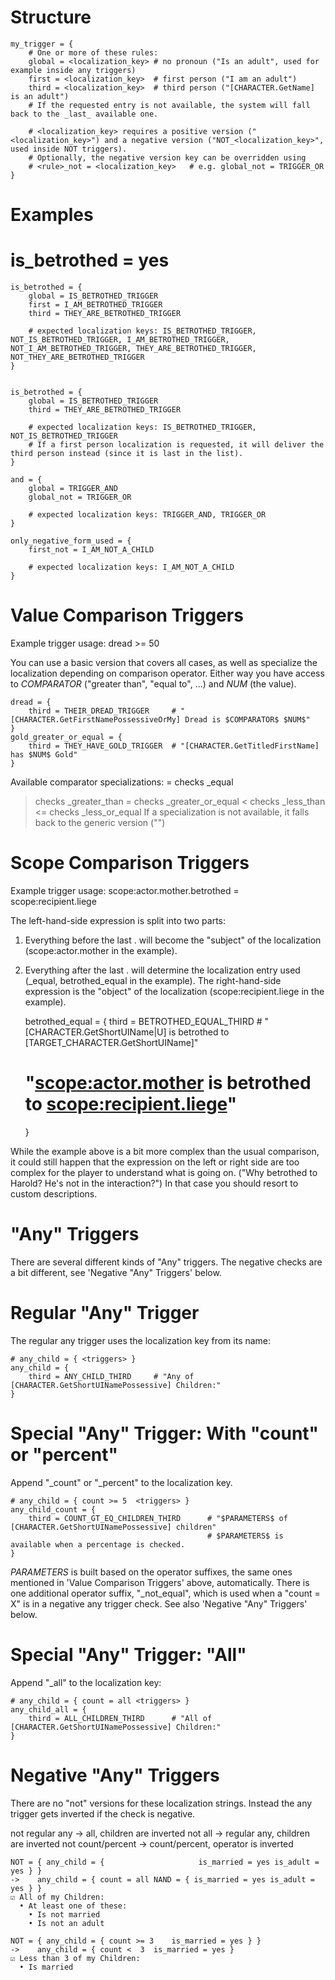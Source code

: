 ﻿# Structure

	my_trigger = {
		# One or more of these rules:
		global = <localization_key>	# no pronoun ("Is an adult", used for example inside any triggers)
		first = <localization_key>	# first person ("I am an adult")
		third = <localization_key>	# third person ("[CHARACTER.GetName] is an adult")
		# If the requested entry is not available, the system will fall back to the _last_ available one.

		# <localization_key> requires a positive version ("<localization_key>") and a negative version ("NOT_<localization_key>", used inside NOT triggers).
		# Optionally, the negative version key can be overridden using
		# <rule>_not = <localization_key>	# e.g. global_not = TRIGGER_OR
	}

# Examples

# is_betrothed = yes

	is_betrothed = {
		global = IS_BETROTHED_TRIGGER
		first = I_AM_BETROTHED_TRIGGER
		third = THEY_ARE_BETROTHED_TRIGGER

		# expected localization keys: IS_BETROTHED_TRIGGER, NOT_IS_BETROTHED_TRIGGER, I_AM_BETROTHED_TRIGGER, NOT_I_AM_BETROTHED_TRIGGER, THEY_ARE_BETROTHED_TRIGGER, NOT_THEY_ARE_BETROTHED_TRIGGER
	}


	is_betrothed = {
		global = IS_BETROTHED_TRIGGER
		third = THEY_ARE_BETROTHED_TRIGGER

		# expected localization keys: IS_BETROTHED_TRIGGER, NOT_IS_BETROTHED_TRIGGER
		# If a first person localization is requested, it will deliver the third person instead (since it is last in the list).
	}

	and = {
		global = TRIGGER_AND
		global_not = TRIGGER_OR

		# expected localization keys: TRIGGER_AND, TRIGGER_OR
	}

	only_negative_form_used = {
		first_not = I_AM_NOT_A_CHILD

		# expected localization keys: I_AM_NOT_A_CHILD
	}

# Value Comparison Triggers

Example trigger usage: dread >= 50

You can use a basic version that covers all cases, as well as specialize the localization depending on comparison
operator.
Either way you have access to $COMPARATOR$ ("greater than", "equal to", ...) and $NUM$ (the value).

	dread = {
		third = THEIR_DREAD_TRIGGER		# "[CHARACTER.GetFirstNamePossessiveOrMy] Dread is $COMPARATOR$ $NUM$"
	}
	gold_greater_or_equal = {
		third = THEY_HAVE_GOLD_TRIGGER	# "[CHARACTER.GetTitledFirstName] has $NUM$ Gold"
	}

Available comparator specializations:
= checks <trigger>_equal
> checks <trigger>_greater_than
> = checks <trigger>_greater_or_equal
<    checks <trigger>_less_than
<= checks <trigger>_less_or_equal
> If a specialization is not available, it falls back to the generic version ("<trigger>")

# Scope Comparison Triggers

Example trigger usage: scope:actor.mother.betrothed = scope:recipient.liege

The left-hand-side expression is split into two parts:

1) Everything before the last . will become the "subject" of the localization (scope:actor.mother in the example).
2) Everything after the last . will determine the localization entry used (<key>_equal, betrothed_equal in the example).
   The right-hand-side expression is the "object" of the localization (scope:recipient.liege in the example).

   betrothed_equal = {
   third = BETROTHED_EQUAL_THIRD # "[CHARACTER.GetShortUIName|U] is betrothed to [TARGET_CHARACTER.GetShortUIName]"
   # "<scope:actor.mother> is betrothed to <scope:recipient.liege>"
   }

While the example above is a bit more complex than the usual comparison, it could still happen that the expression on
the left or right side are too complex for the player to understand what is going on. ("Why betrothed to Harold? He's
not in the interaction?")
In that case you should resort to custom descriptions.

# "Any" Triggers

There are several different kinds of "Any" triggers.
The negative checks are a bit different, see 'Negative "Any" Triggers' below.

# Regular "Any" Trigger

The regular any trigger uses the localization key from its name:

	# any_child = { <triggers> }
	any_child = {
		third = ANY_CHILD_THIRD		# "Any of [CHARACTER.GetShortUINamePossessive] Children:"
	}

# Special "Any" Trigger: With "count" or "percent"

Append "_count" or "_percent" to the localization key.

	# any_child = { count >= 5	<triggers> }
	any_child_count = {
		third = COUNT_GT_EQ_CHILDREN_THIRD		# "$PARAMETERS$ of [CHARACTER.GetShortUINamePossessive] children"
												# $PARAMETERS$ is available when a percentage is checked.
	}

$PARAMETERS$ is built based on the operator suffixes, the same ones mentioned in 'Value Comparison Triggers' above,
automatically.
There is one additional operator suffix, "_not_equal", which is used when a "count = X" is in a negative any trigger
check. See also 'Negative "Any" Triggers' below.

# Special "Any" Trigger: "All"

Append "_all" to the localization key:

	# any_child = { count = all	<triggers> }
	any_child_all = {
		third = ALL_CHILDREN_THIRD		# "All of [CHARACTER.GetShortUINamePossessive] Children:"
	}

# Negative "Any" Triggers

There are no "not" versions for these localization strings. Instead the any trigger gets inverted if the check is
negative.

not regular any -> all, children are inverted
not all -> regular any, children are inverted
not count/percent -> count/percent, operator is inverted

	NOT = { any_child = {					  is_married = yes is_adult = yes } }
	->	  any_child = { count = all NAND = { is_married = yes is_adult = yes } }
	☑ All of my Children:
	  • At least one of these:
		• Is not married
		• Is not an adult

	NOT = { any_child = { count >= 3	is_married = yes } }
	->	  any_child = { count <  3	is_married = yes }
	☑ Less than 3 of my Children:
	  • Is married

